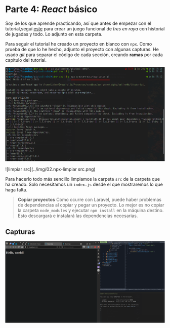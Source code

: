 # Parte 4: _React_ básico

Soy de los que aprende practicando, así que antes de empezar con el tutorial,seguí [este](https://reactjs.org/tutorial/tutorial.html) para crear un juego funcional de _tres en raya_ con historial de jugadas y todo. Lo adjunto en esta carpeta.

Para seguir el tutorial he creado un proyecto en blanco con `npx`. Como prueba de que lo he hecho, adjunto el proyecto con algunas capturas. He usado _git_ para separar el código de cada sección, creando **ramas** por cada capítulo del tutorial.

![crear proyecto](../img/01.npx.png)

![limpiar src](../img/02.npx-limpiar src.png)

Para hacerlo todo más sencillo limpiamos la carpeta `src` de la carpeta que ha creado. Solo necesitamos un `index.js` desde el que mostraremos lo que haga falta.

> **Copiar proyectos**
> Como ocurre con Laravel, puede haber problemas de dependencias al copiar y pegar un proyecto. Lo mejor es no copiar la carpeta `node_modules` y ejecutar `npm install` en la máquina destino. Esto descargará e instalará las dependencias necesarias.

## Capturas

![hola mundo](../img/03.holamundo.png)

